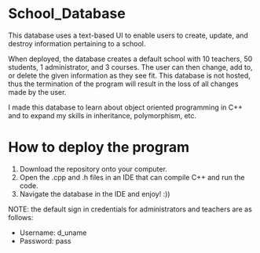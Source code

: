 # School_Database

This database uses a text-based UI to enable users to create, update, and destroy information pertaining to a school.

When deployed, the database creates a default school with 10 teachers, 50 students, 1 administrator, and 3 courses. The user can then change, add to, or delete the given information as they see fit. This database is not hosted, thus the termination of the program will result in the loss of all changes made by the user.

I made this database to learn about object oriented programming in C++ and to expand my skills in inheritance, polymorphism, etc.

# How to deploy the program

1. Download the repository onto your computer.
2. Open the .cpp and .h files in an IDE that can compile C++ and run the code.
3. Navigate the database in the IDE and enjoy! :))

NOTE: the default sign in credentials for administrators and teachers are as follows:
- Username: d_uname
- Password: pass
